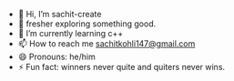 - 👋 Hi, I’m sachit-create
- 👀 fresher exploring something good.
- 🌱 I’m currently learning c++
- 📫 How to reach me sachitkohli147@gmail.com
- 😄 Pronouns: he/him
- ⚡ Fun fact: winners never quite and quiters never wins.
